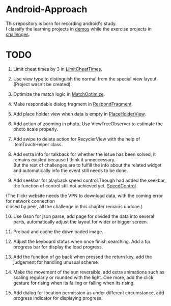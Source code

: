 # Android-Approach
This repository is born for recording android's study.  
I classify the learning projects in [demos](/Demos) while the exercise projects in [challenges](/Challenges).

# TODO
1. Limit cheat times by 3 in [LimitCheatTimes](/Challenges/GeoQuiz/GeoQuiz_ShowAPIVersionAndLimitCheatTimes).  

2. Use view type to distinguish the normal from the special view layout.(Project wasn't be created).
3. Optimize the match logic in [MatchOptimize](/Chanllengs/CriminalIntent/UpdateItemAndOptimizeMatchLogic).
4. Make respondable dialog fragment in [RespondFragment](/Chanllengs/CriminalIntent/TimePickerAndRespondableDialog).
5. Add place holder view when data is empty in [PlaceHolderView](/Chanllengs/CriminalIntent/DeleteAction_StringAdjustment_EmptyViewDesign).
6. Add action of zooming in photo, Use ViewTreeObserver to estimate the photo scale properly.
7. Add swipe to delete action for RecyclerView with the help of ItemTouchHelper class.
8. Add extra info for talkback for whether the issue has been solved, it remains existed because I think it unneccessary.  
But the rest of challenges are to fulfill the info about the related widget and automatically info the event still needs to be done.

9. Add seekbar for playback speed control.Though had added the seekbar, the function of control still not achieved yet. [SpeedControl](/Challenges/BeatBox/SpeedControl).

(The flickr website needs the VPN to download data, with the coming error for network connection  
closed by peer, all the challenge in this chapter remains undone.)  

10. Use Gson for json parse, add page for divided the data into several parts, automatically adjust the layout for wider or bigger screen.
11. Preload and cache the downloaded image.
12. Adjust the keyboard status when once finish searching. Add a tip progress bar for display the load progress.
13. Add the function of go back when pressed the return key, add the judgement for handling unusual scheme.

14. Make the movement of the sun reversible, add extra animations such as scaling regularly or rounded with the light. One more, add the click gesture for rising when its falling or falling when its rising.

15. Add dialog for location permission as under different circumstance, add progress indicator for displaying progress.
